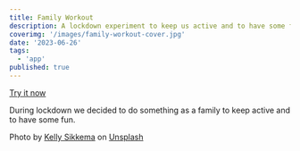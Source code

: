 ```yaml
---
title: Family Workout
description: A lockdown experiment to keep us active and to have some fun
coverimg: '/images/family-workout-cover.jpg'
date: '2023-06-26'
tags:
  - 'app'
published: true
---
```


[Try it now](https://familyworkout.netlify.app)

During lockdown we decided to do something as a family to keep active and to have some fun.

Photo by [Kelly Sikkema](https://unsplash.com/@kellysikkema?utm_source=unsplash&utm_medium=referral&utm_content=creditCopyText) on [Unsplash](https://unsplash.com/photos/)
